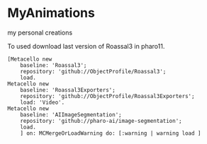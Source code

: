 # MyAnimations
my personal creations

To used download last version of Roassal3 in pharo11.

```st
[Metacello new
    baseline: 'Roassal3';
    repository: 'github://ObjectProfile/Roassal3';
    load.
Metacello new
    baseline: 'Roassal3Exporters';
    repository: 'github://ObjectProfile/Roassal3Exporters';
    load: 'Video'.
Metacello new
    baseline: 'AIImageSegmentation';
    repository: 'github://pharo-ai/image-segmentation';
    load.
    ] on: MCMergeOrLoadWarning do: [:warning | warning load ]
```
